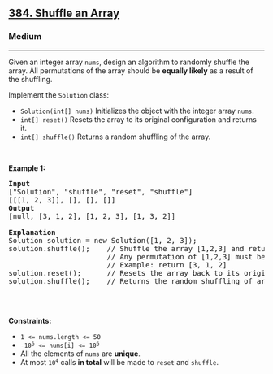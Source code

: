 <h2><a href="https://leetcode.com/problems/shuffle-an-array/">384. Shuffle an Array</a></h2><h3>Medium</h3><hr><div style="user-select: auto;"><p style="user-select: auto;">Given an integer array <code style="user-select: auto;">nums</code>, design an algorithm to randomly shuffle the array. All permutations of the array should be <strong style="user-select: auto;">equally likely</strong> as a result of the shuffling.</p>

<p style="user-select: auto;">Implement the <code style="user-select: auto;">Solution</code> class:</p>

<ul style="user-select: auto;">
	<li style="user-select: auto;"><code style="user-select: auto;">Solution(int[] nums)</code> Initializes the object with the integer array <code style="user-select: auto;">nums</code>.</li>
	<li style="user-select: auto;"><code style="user-select: auto;">int[] reset()</code> Resets the array to its original configuration and returns it.</li>
	<li style="user-select: auto;"><code style="user-select: auto;">int[] shuffle()</code> Returns a random shuffling of the array.</li>
</ul>

<p style="user-select: auto;">&nbsp;</p>
<p style="user-select: auto;"><strong class="example" style="user-select: auto;">Example 1:</strong></p>

<pre style="user-select: auto;"><strong style="user-select: auto;">Input</strong>
["Solution", "shuffle", "reset", "shuffle"]
[[[1, 2, 3]], [], [], []]
<strong style="user-select: auto;">Output</strong>
[null, [3, 1, 2], [1, 2, 3], [1, 3, 2]]

<strong style="user-select: auto;">Explanation</strong>
Solution solution = new Solution([1, 2, 3]);
solution.shuffle();    // Shuffle the array [1,2,3] and return its result.
                       // Any permutation of [1,2,3] must be equally likely to be returned.
                       // Example: return [3, 1, 2]
solution.reset();      // Resets the array back to its original configuration [1,2,3]. Return [1, 2, 3]
solution.shuffle();    // Returns the random shuffling of array [1,2,3]. Example: return [1, 3, 2]

</pre>

<p style="user-select: auto;">&nbsp;</p>
<p style="user-select: auto;"><strong style="user-select: auto;">Constraints:</strong></p>

<ul style="user-select: auto;">
	<li style="user-select: auto;"><code style="user-select: auto;">1 &lt;= nums.length &lt;= 50</code></li>
	<li style="user-select: auto;"><code style="user-select: auto;">-10<sup style="user-select: auto;">6</sup> &lt;= nums[i] &lt;= 10<sup style="user-select: auto;">6</sup></code></li>
	<li style="user-select: auto;">All the elements of <code style="user-select: auto;">nums</code> are <strong style="user-select: auto;">unique</strong>.</li>
	<li style="user-select: auto;">At most <code style="user-select: auto;">10<sup style="user-select: auto;">4</sup></code> calls <strong style="user-select: auto;">in total</strong> will be made to <code style="user-select: auto;">reset</code> and <code style="user-select: auto;">shuffle</code>.</li>
</ul>
</div>